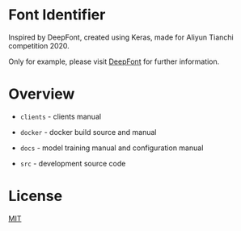 # Font Identifier

Inspired by DeepFont, created using Keras, made for Aliyun Tianchi competition 2020.

Only for example, please visit [DeepFont](https://📖.unbinilium.me/programming/machine-learning/#deepfont) for further information.

# Overview

- `clients` - clients manual

- `docker` - docker build source and manual

- `docs` - model training manual and configuration manual

- `src` - development source code

# License

[MIT](https://github.com/Unbinilium/font-identifier/blob/master/LICENSE)
